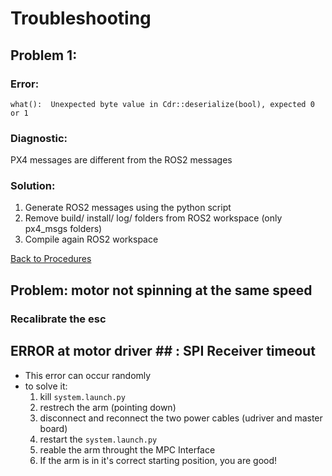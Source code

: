 # Troubleshooting
## Problem 1:
### Error:

`what():  Unexpected byte value in Cdr::deserialize(bool), expected 0 or 1`

### Diagnostic:

PX4 messages are different from the ROS2 messages

### Solution:

1. Generate ROS2 messages using the python script
2. Remove build/ install/ log/ folders from ROS2 workspace (only px4_msgs folders)
3. Compile again ROS2 workspace

[Back to Procedures](../README.md)


## Problem: motor not spinning at the same speed

### Recalibrate the esc




## ERROR at motor driver ## : SPI Receiver timeout
- This error can occur randomly
- to solve it:
  1. kill `system.launch.py` 
  2. restrech the arm (pointing down)
  3. disconnect and reconnect the two power cables (udriver and master board)
  4. restart the `system.launch.py`
  5. reable the arm throught the MPC Interface
  6. If the arm is in it's correct starting position, you are good! 
